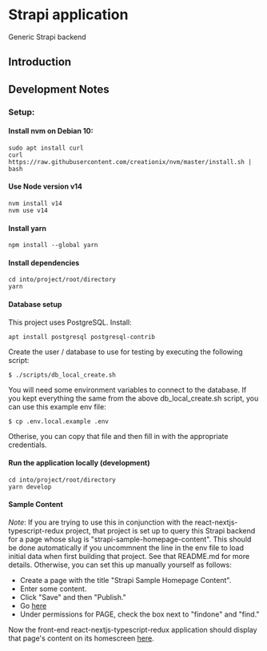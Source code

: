 # Strapi application

Generic Strapi backend

## Introduction


## Development Notes

### Setup:

#### Install nvm on Debian 10:

    sudo apt install curl
    curl https://raw.githubusercontent.com/creationix/nvm/master/install.sh | bash

#### Use Node version v14

    nvm install v14
    nvm use v14

#### Install yarn

    npm install --global yarn

#### Install dependencies

    cd into/project/root/directory
    yarn

#### Database setup

This project uses PostgreSQL. Install:

    apt install postgresql postgresql-contrib

Create the user / database to use for testing by executing the following script:

    $ ./scripts/db_local_create.sh

You will need some environment variables to connect to the database.
If you kept everything the same from the above db_local_create.sh script, you can use this example env file:

    $ cp .env.local.example .env

Otherise, you can copy that file and then fill in with the appropriate credentials.

#### Run the application locally (development)

    cd into/project/root/directory
    yarn develop

#### Sample Content

*Note*: If you are trying to use this in conjunction with the react-nextjs-typescript-redux project,
that project is set up to query this Strapi backend for a page whose slug is "strapi-sample-homepage-content". This should be done automatically if you uncommnent the line in the
env file to load initial data when first building that project. See that README.md for more details. Otherwise, you can set this up manually yourself as follows:

   - Create a page with the title "Strapi Sample Homepage Content".
   - Enter some content.
   - Click "Save" and then "Publish."
   - Go [here](http://localhost:1337/admin/settings/users-permissions/roles/2)
   - Under permissions for PAGE, check the box next to "findone" and "find."

Now the front-end react-nextjs-typescript-redux application should display that page's content on its homescreen [here](http://localhost:3000/).
